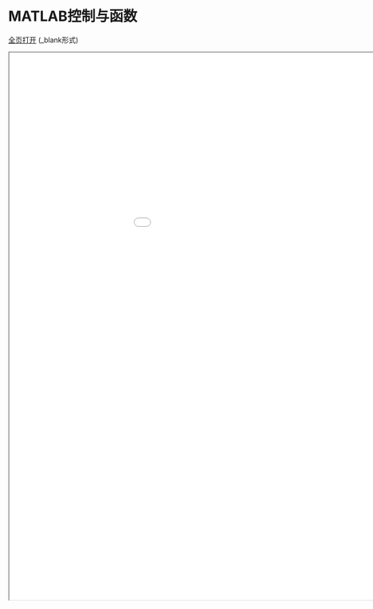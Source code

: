 
# MATLAB控制与函数
<a href="/texpdf/part-sxjm-chap-drawing.html" target="_blank">全页打开</a> (_blank形式)
<div class="pdf-class">
    <iframe  src=/texpdf/part-sxjm-chap-drawing.html width="1100" height="1100">
    </iframe>
</div>
